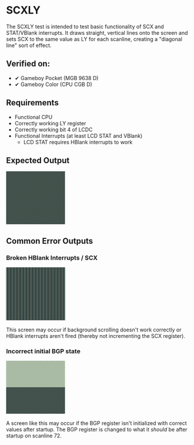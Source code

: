 # SCXLY

The SCXLY test is intended to test basic functionality of SCX and STAT/VBlank interrupts. It draws straight, vertical lines onto the screen and sets SCX to the same value as LY for each scanline, creating a "diagonal line" sort of effect.

## Verified on:

* ✔ Gameboy Pocket (MGB 9638 D)
* ✔ Gameboy Color (CPU CGB D)

## Requirements

* Functional CPU
* Correctly working LY register
* Correctly working bit 4 of LCDC
* Functional Interrupts (at least LCD STAT and VBlank)
  * LCD STAT requires HBlank interrupts to work

## Expected Output

![expected](./screenshots/expected.png)

## Common Error Outputs

### Broken HBlank Interrupts / SCX

![noint_noscx](./screenshots/noint_noscx.png)

This screen may occur if background scrolling doesn't work correctly or HBlank interrupts aren't fired (thereby not incrementing the SCX register).

### Incorrect initial BGP state

![bgp_init](./screenshots/bgp_init.png)

A screen like this may occur if the BGP register isn't initialized with correct values after startup. The BGP register is changed to what it *should* be after startup on scanline 72.